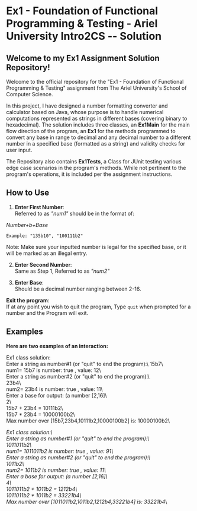 # Ex1 - Foundation of Functional Programming & Testing - Ariel University Intro2CS -- Solution

## Welcome to my Ex1 Assignment Solution Repository!

Welcome to the official repository for the "Ex1 - Foundation of Functional Programming & Testing" assignment from The Ariel University's School of Computer Science.

In this project, I have designed a number formatting converter and calculator based on Java, whose purpose is to handle numerical computations represented as strings in different bases (covering binary to hexadecimal). The solution includes three classes, an **Ex1Main** for the main flow direction of the program, an **Ex1** for the methods programmed to convert any base in range to decimal and any decimal number to a different number in a specified base (formatted as a string) and validity checks for user input.

The Repository also contains **Ex1Tests**, a Class for JUnit testing various edge case scenarios in the program's methods. While not pertinent to the program's operations, it is included per the assignment instructions.

## How to Use

1. **Enter First Number**:  
   Referred to as *"num1"* should be in the format of:

*Number+b+Base*

`Example: "135b10", "100111b2"`

Note: Make sure your inputted number is legal for the specified base, or it will be marked as an illegal entry.

2. **Enter Second Number**:  
   Same as Step 1, Referred to as *"num2"*

3. **Enter Base**:  
   Should be a decimal number ranging between 2-16.

**Exit the program**:  
If at any point you wish to quit the program, Type `quit` when prompted for a number and the Program will exit.


## Examples
**Here are two examples of an interaction:**

Ex1 class solution:\
Enter a string as number#1 (or "quit" to end the program):\ 
15b7\  
num1= 15b7 is number: true , value: 12\  
Enter a string as number#2 (or "quit" to end the program):\  
23b4\  
num2= 23b4 is number: true , value: 11\  
Enter a base for output: (a number [2,16]\  
2\  
15b7 + 23b4 = 10111b2\  
15b7 * 23b4 = 10000100b2\  
Max number over [15b7,23b4,10111b2,10000100b2] is: 10000100b2\

*Ex1 class solution:\  
Enter a string as number#1 (or "quit" to end the program):\  
1011011b2\  
num1= 1011011b2 is number: true , value: 91\  
Enter a string as number#2 (or "quit" to end the program):\  
1011b2\  
num2= 1011b2 is number: true , value: 11\  
Enter a base for output: (a number [2,16]\  
4\  
1011011b2 + 1011b2 = 1212b4\  
1011011b2 * 1011b2 = 33221b4\  
Max number over [1011011b2,1011b2,1212b4,33221b4] is: 33221b4*\ 
